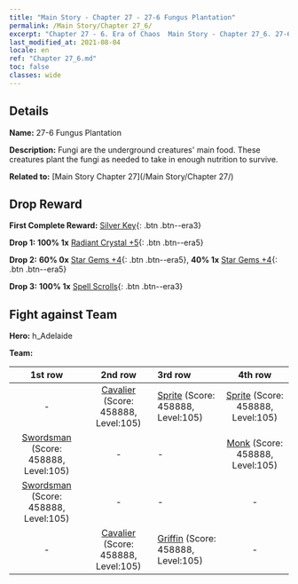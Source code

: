 ```yaml
---
title: "Main Story - Chapter 27 - 27-6 Fungus Plantation"
permalink: /Main Story/Chapter 27_6/
excerpt: "Chapter 27 - 6. Era of Chaos  Main Story - Chapter 27_6. 27-6 Fungus Plantation"
last_modified_at: 2021-08-04
locale: en
ref: "Chapter 27_6.md"
toc: false
classes: wide
---
```


## Details

 **Name:** 27-6 Fungus Plantation

 **Description:** Fungi are the underground creatures' main food. These creatures plant the fungi as needed to take in enough nutrition to survive.

 **Related to:** [Main Story Chapter 27](/Main Story/Chapter 27/)

## Drop Reward

 **First Complete Reward:** [Silver Key](/Items/con_693/){: .btn .btn--era3}

 **Drop 1:** **100% 1x** [Radiant Crystal +5](/Items/mat_101/){: .btn .btn--era5}

 **Drop 2:** **60% 0x** [Star Gems +4](/Items/mat_93/){: .btn .btn--era5}, **40% 1x** [Star Gems +4](/Items/mat_93/){: .btn .btn--era5}

 **Drop 3:** **100% 1x** [Spell Scrolls](/Items/con_694/){: .btn .btn--era3}


## Fight against Team
 **Hero:** h_Adelaide

 **Team:**


  | 1st row | 2nd row | 3rd row | 4th row |
  |:----:|:----:|:----|:----:|
  | - | [Cavalier](/units/Cavalier/) (Score: 458888, Level:105)  | [Sprite](/units/Sprite/) (Score: 458888, Level:105)  | [Sprite](/units/Sprite/) (Score: 458888, Level:105)  |
  | [Swordsman](/units/Swordsman/) (Score: 458888, Level:105)  | - | - | [Monk](/units/Monk/) (Score: 458888, Level:105)  |
  | [Swordsman](/units/Swordsman/) (Score: 458888, Level:105)  | - | - | - |
  | - | [Cavalier](/units/Cavalier/) (Score: 458888, Level:105)  | [Griffin](/units/Griffin/) (Score: 458888, Level:105)  | - |


